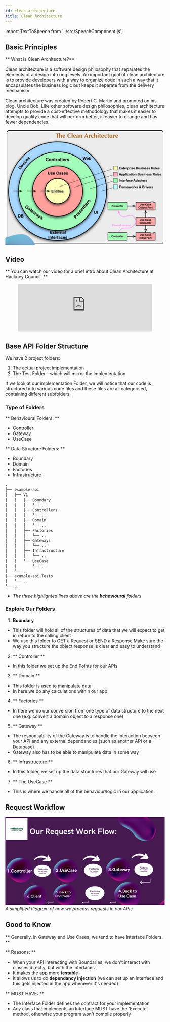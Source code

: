 ```yaml
---
id: clean_architecture
title: Clean Architecture
---
```


import TextToSpeech from '../src/SpeechComponent.js';

<TextToSpeech>

## Basic Principles

** What is Clean Architecture?**

Clean architecture is a software design philosophy that separates the elements of a design into ring levels.
An important goal of clean architecture is to provide developers with a way to organize code in such a way that it encapsulates the business logic but keeps it separate from the delivery mechanism.

Clean architecture was created by Robert C. Martin and promoted on his blog, Uncle Bob.
Like other software design philosophies, clean architecture attempts to provide a cost-effective methodology that makes it easier to develop quality code that will perform better, is easier to change and has fewer dependencies.

 ![Clean Architecture](./doc-images/clean_architecture.png)

## Video

** You can watch our video for a brief intro about Clean Architecture at Hackney Council: **

<figure class="video-container">
  <iframe width="100%" src="https://www.youtube.com/embed/zhGG9jt4iBE" title="YouTube video player" frameborder="0" allow="accelerometer; autoplay; clipboard-write; encrypted-media; gyroscope; picture-in-picture" allowfullscreen></iframe>
</figure>

## Base API Folder Structure

We have 2 project folders:
1. The actual project implementation
2. The Test Folder - which will mirror the implementation

If we look at our implementation Folder, we will notice that our code is structured into various code files and these files are all categorised, containing different subfolders.

### Type of Folders

 ** Behavioural Folders: **        

 - Controller
 - Gateway
 - UseCase

** Data Structure Folders: **
- Boundary
- Domain
- Factories
- Infrastructure


```shell title="Folder Structure" {6,12,16}
.
├── example-api
│   ├── V1
│   │   ├── Boundary
│   │   │   └── ..
│   │   ├── Controllers
│   │   │   └── ..
│   │   ├── Domain
│   │   │   └── ..
│   │   ├── Factories
│   │   │   └── ..
│   │   ├── Gateways
│   │   │   └── ..
│   │   ├── Infrastructure
│   │   │   └── ..
│   │   └── UseCase
│   │       └── ..
│   └── ..
├── example-api.Tests
│   └── ..
└── ..
```
* _The three highlighted lines above are the **behavioural** folders_

### Explore Our Folders

1. **Boundary**
  * This folder will hold all of the structures of data that we will expect to get in return to the calling client
  * We use this folder to GET a Request or SEND a Response Make sure the way you structure the object response is clear and easy to understand

2. ** Controller **
  * In this folder we set up the End Points for our APIs

3. ** Domain **
  * This folder is used to manipulate data
  * In here we do any calculations within our app

4. ** Factories **
  * In here we do our conversion from one type of data structure to the next one (e.g: convert a domain object to a response one)

5. ** Gateway **
  * The responsability of the Gateway is to handle the interaction between your API and any external dependancies (such as another API or a Database)
  * Gateway also has to be able to manipulate data in some way

6. ** Infrastructure **
  * In this folder, we set up the data structures that our Gateway will use

7. ** The UseCase **
  * This is where we handle all of the behaviour/logic in our application.

## Request Workflow

![Request Workflow](./doc-images/request_workflow.png)
_A simplified diagram of how we process requests in our APIs_

## Good to Know

** Generally, in Gateway and Use Cases, we tend to have Interface Folders. **

** Reasons: **
- When your API interacting with Boundaries, we don't interact with classes directly, but with the Interfaces
- It makes the app more **testable**
- It allows us to do **dependancy injection** (we can set up an interface and this gets injected in the app whenever it's needed)

** MUST HAVE: **

- The Interface Folder defines the contract for your implementation
- Any class that implements an Interface MUST have the 'Execute' method, otherwise your program won't compile properly

</TextToSpeech>